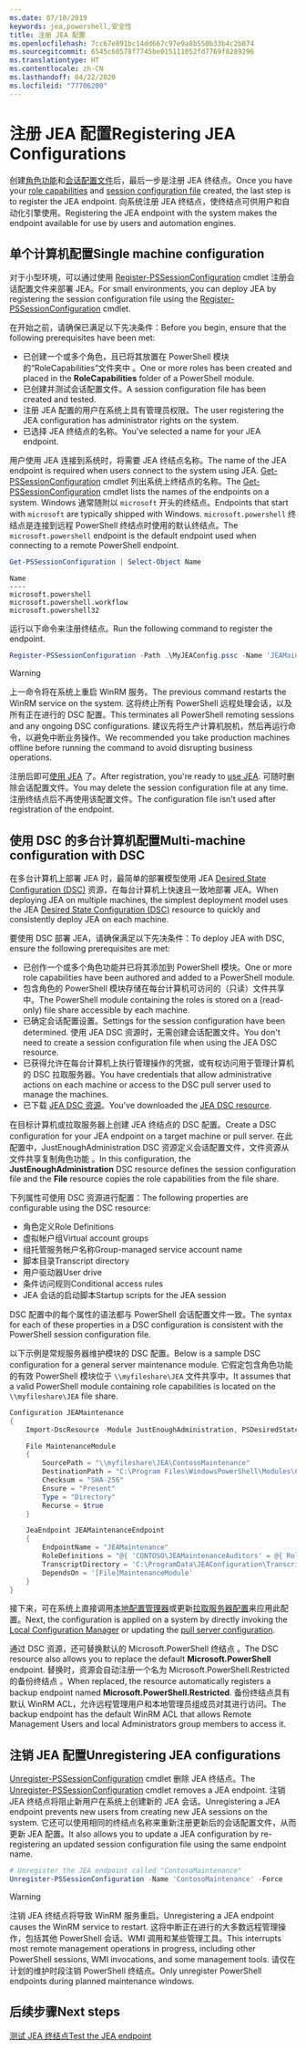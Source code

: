 ```yaml
---
ms.date: 07/10/2019
keywords: jea,powershell,安全性
title: 注册 JEA 配置
ms.openlocfilehash: 7cc67e891bc14dd667c97e9a8b550b33b4c2b874
ms.sourcegitcommit: 6545c60578f7745be015111052fd7769f8289296
ms.translationtype: HT
ms.contentlocale: zh-CN
ms.lasthandoff: 04/22/2020
ms.locfileid: "77706200"
---
```

# <a name="registering-jea-configurations"></a><span data-ttu-id="ff2d2-103">注册 JEA 配置</span><span class="sxs-lookup"><span data-stu-id="ff2d2-103">Registering JEA Configurations</span></span>

<span data-ttu-id="ff2d2-104">创建[角色功能](role-capabilities.md)和[会话配置文件](session-configurations.md)后，最后一步是注册 JEA 终结点。</span><span class="sxs-lookup"><span data-stu-id="ff2d2-104">Once you have your [role capabilities](role-capabilities.md) and [session configuration file](session-configurations.md) created, the last step is to register the JEA endpoint.</span></span> <span data-ttu-id="ff2d2-105">向系统注册 JEA 终结点，使终结点可供用户和自动化引擎使用。</span><span class="sxs-lookup"><span data-stu-id="ff2d2-105">Registering the JEA endpoint with the system makes the endpoint available for use by users and automation engines.</span></span>

## <a name="single-machine-configuration"></a><span data-ttu-id="ff2d2-106">单个计算机配置</span><span class="sxs-lookup"><span data-stu-id="ff2d2-106">Single machine configuration</span></span>

<span data-ttu-id="ff2d2-107">对于小型环境，可以通过使用 [Register-PSSessionConfiguration](/powershell/module/microsoft.powershell.core/register-pssessionconfiguration) cmdlet 注册会话配置文件来部署 JEA。</span><span class="sxs-lookup"><span data-stu-id="ff2d2-107">For small environments, you can deploy JEA by registering the session configuration file using the [Register-PSSessionConfiguration](/powershell/module/microsoft.powershell.core/register-pssessionconfiguration) cmdlet.</span></span>

<span data-ttu-id="ff2d2-108">在开始之前，请确保已满足以下先决条件：</span><span class="sxs-lookup"><span data-stu-id="ff2d2-108">Before you begin, ensure that the following prerequisites have been met:</span></span>

- <span data-ttu-id="ff2d2-109">已创建一个或多个角色，且已将其放置在 PowerShell 模块的“RoleCapabilities”文件夹中  。</span><span class="sxs-lookup"><span data-stu-id="ff2d2-109">One or more roles has been created and placed in the **RoleCapabilities** folder of a PowerShell module.</span></span>
- <span data-ttu-id="ff2d2-110">已创建并测试会话配置文件。</span><span class="sxs-lookup"><span data-stu-id="ff2d2-110">A session configuration file has been created and tested.</span></span>
- <span data-ttu-id="ff2d2-111">注册 JEA 配置的用户在系统上具有管理员权限。</span><span class="sxs-lookup"><span data-stu-id="ff2d2-111">The user registering the JEA configuration has administrator rights on the system.</span></span>
- <span data-ttu-id="ff2d2-112">已选择 JEA 终结点的名称。</span><span class="sxs-lookup"><span data-stu-id="ff2d2-112">You've selected a name for your JEA endpoint.</span></span>

<span data-ttu-id="ff2d2-113">用户使用 JEA 连接到系统时，将需要 JEA 终结点名称。</span><span class="sxs-lookup"><span data-stu-id="ff2d2-113">The name of the JEA endpoint is required when users connect to the system using JEA.</span></span> <span data-ttu-id="ff2d2-114">[Get-PSSessionConfiguration](/powershell/module/microsoft.powershell.core/get-pssessionconfiguration) cmdlet 列出系统上终结点的名称。</span><span class="sxs-lookup"><span data-stu-id="ff2d2-114">The [Get-PSSessionConfiguration](/powershell/module/microsoft.powershell.core/get-pssessionconfiguration) cmdlet lists the names of the endpoints on a system.</span></span> <span data-ttu-id="ff2d2-115">Windows 通常随附以 `microsoft` 开头的终结点。</span><span class="sxs-lookup"><span data-stu-id="ff2d2-115">Endpoints that start with `microsoft` are typically shipped with Windows.</span></span> <span data-ttu-id="ff2d2-116">`microsoft.powershell` 终结点是连接到远程 PowerShell 终结点时使用的默认终结点。</span><span class="sxs-lookup"><span data-stu-id="ff2d2-116">The `microsoft.powershell` endpoint is the default endpoint used when connecting to a remote PowerShell endpoint.</span></span>

```powershell
Get-PSSessionConfiguration | Select-Object Name
```

```Output
Name
----
microsoft.powershell
microsoft.powershell.workflow
microsoft.powershell32
```

<span data-ttu-id="ff2d2-117">运行以下命令来注册终结点。</span><span class="sxs-lookup"><span data-stu-id="ff2d2-117">Run the following command to register the endpoint.</span></span>

```powershell
Register-PSSessionConfiguration -Path .\MyJEAConfig.pssc -Name 'JEAMaintenance' -Force
```

> [!WARNING]
> <span data-ttu-id="ff2d2-118">上一命令将在系统上重启 WinRM 服务。</span><span class="sxs-lookup"><span data-stu-id="ff2d2-118">The previous command restarts the WinRM service on the system.</span></span> <span data-ttu-id="ff2d2-119">这将终止所有 PowerShell 远程处理会话，以及所有正在进行的 DSC 配置。</span><span class="sxs-lookup"><span data-stu-id="ff2d2-119">This terminates all PowerShell remoting sessions and any ongoing DSC configurations.</span></span> <span data-ttu-id="ff2d2-120">建议先将生产计算机脱机，然后再运行命令，以避免中断业务操作。</span><span class="sxs-lookup"><span data-stu-id="ff2d2-120">We recommended you take production machines offline before running the command to avoid disrupting business operations.</span></span>

<span data-ttu-id="ff2d2-121">注册后即可[使用 JEA](using-jea.md) 了。</span><span class="sxs-lookup"><span data-stu-id="ff2d2-121">After registration, you're ready to [use JEA](using-jea.md).</span></span> <span data-ttu-id="ff2d2-122">可随时删除会话配置文件。</span><span class="sxs-lookup"><span data-stu-id="ff2d2-122">You may delete the session configuration file at any time.</span></span> <span data-ttu-id="ff2d2-123">注册终结点后不再使用该配置文件。</span><span class="sxs-lookup"><span data-stu-id="ff2d2-123">The configuration file isn't used after registration of the endpoint.</span></span>

## <a name="multi-machine-configuration-with-dsc"></a><span data-ttu-id="ff2d2-124">使用 DSC 的多台计算机配置</span><span class="sxs-lookup"><span data-stu-id="ff2d2-124">Multi-machine configuration with DSC</span></span>

<span data-ttu-id="ff2d2-125">在多台计算机上部署 JEA 时，最简单的部署模型使用 JEA [Desired State Configuration (DSC)](../../../dsc/overview/overview.md) 资源，在每台计算机上快速且一致地部署 JEA。</span><span class="sxs-lookup"><span data-stu-id="ff2d2-125">When deploying JEA on multiple machines, the simplest deployment model uses the JEA [Desired State Configuration (DSC)](../../../dsc/overview/overview.md) resource to quickly and consistently deploy JEA on each machine.</span></span>

<span data-ttu-id="ff2d2-126">要使用 DSC 部署 JEA，请确保满足以下先决条件：</span><span class="sxs-lookup"><span data-stu-id="ff2d2-126">To deploy JEA with DSC, ensure the following prerequisites are met:</span></span>

- <span data-ttu-id="ff2d2-127">已创作一个或多个角色功能并已将其添加到 PowerShell 模块。</span><span class="sxs-lookup"><span data-stu-id="ff2d2-127">One or more role capabilities have been authored and added to a PowerShell module.</span></span>
- <span data-ttu-id="ff2d2-128">包含角色的 PowerShell 模块存储在每台计算机可访问的（只读）文件共享中。</span><span class="sxs-lookup"><span data-stu-id="ff2d2-128">The PowerShell module containing the roles is stored on a (read-only) file share accessible by each machine.</span></span>
- <span data-ttu-id="ff2d2-129">已确定会话配置设置。</span><span class="sxs-lookup"><span data-stu-id="ff2d2-129">Settings for the session configuration have been determined.</span></span> <span data-ttu-id="ff2d2-130">使用 JEA DSC 资源时，无需创建会话配置文件。</span><span class="sxs-lookup"><span data-stu-id="ff2d2-130">You don't need to create a session configuration file when using the JEA DSC resource.</span></span>
- <span data-ttu-id="ff2d2-131">已获得允许在每台计算机上执行管理操作的凭据，或有权访问用于管理计算机的 DSC 拉取服务器。</span><span class="sxs-lookup"><span data-stu-id="ff2d2-131">You have credentials that allow administrative actions on each machine or access to the DSC pull server used to manage the machines.</span></span>
- <span data-ttu-id="ff2d2-132">已下载 [JEA DSC 资源](https://github.com/powershell/JEA/tree/master/DSC%20Resource)。</span><span class="sxs-lookup"><span data-stu-id="ff2d2-132">You've downloaded the [JEA DSC resource](https://github.com/powershell/JEA/tree/master/DSC%20Resource).</span></span>

<span data-ttu-id="ff2d2-133">在目标计算机或拉取服务器上创建 JEA 终结点的 DSC 配置。</span><span class="sxs-lookup"><span data-stu-id="ff2d2-133">Create a DSC configuration for your JEA endpoint on a target machine or pull server.</span></span> <span data-ttu-id="ff2d2-134">在此配置中，JustEnoughAdministration DSC 资源定义会话配置文件，文件资源从文件共享复制角色功能   。</span><span class="sxs-lookup"><span data-stu-id="ff2d2-134">In this configuration, the **JustEnoughAdministration** DSC resource defines the session configuration file and the **File** resource copies the role capabilities from the file share.</span></span>

<span data-ttu-id="ff2d2-135">下列属性可使用 DSC 资源进行配置：</span><span class="sxs-lookup"><span data-stu-id="ff2d2-135">The following properties are configurable using the DSC resource:</span></span>

- <span data-ttu-id="ff2d2-136">角色定义</span><span class="sxs-lookup"><span data-stu-id="ff2d2-136">Role Definitions</span></span>
- <span data-ttu-id="ff2d2-137">虚拟帐户组</span><span class="sxs-lookup"><span data-stu-id="ff2d2-137">Virtual account groups</span></span>
- <span data-ttu-id="ff2d2-138">组托管服务帐户名称</span><span class="sxs-lookup"><span data-stu-id="ff2d2-138">Group-managed service account name</span></span>
- <span data-ttu-id="ff2d2-139">脚本目录</span><span class="sxs-lookup"><span data-stu-id="ff2d2-139">Transcript directory</span></span>
- <span data-ttu-id="ff2d2-140">用户驱动器</span><span class="sxs-lookup"><span data-stu-id="ff2d2-140">User drive</span></span>
- <span data-ttu-id="ff2d2-141">条件访问规则</span><span class="sxs-lookup"><span data-stu-id="ff2d2-141">Conditional access rules</span></span>
- <span data-ttu-id="ff2d2-142">JEA 会话的启动脚本</span><span class="sxs-lookup"><span data-stu-id="ff2d2-142">Startup scripts for the JEA session</span></span>

<span data-ttu-id="ff2d2-143">DSC 配置中的每个属性的语法都与 PowerShell 会话配置文件一致。</span><span class="sxs-lookup"><span data-stu-id="ff2d2-143">The syntax for each of these properties in a DSC configuration is consistent with the PowerShell session configuration file.</span></span>

<span data-ttu-id="ff2d2-144">以下示例是常规服务器维护模块的 DSC 配置。</span><span class="sxs-lookup"><span data-stu-id="ff2d2-144">Below is a sample DSC configuration for a general server maintenance module.</span></span> <span data-ttu-id="ff2d2-145">它假定包含角色功能的有效 PowerShell 模块位于 `\\myfileshare\JEA` 文件共享中。</span><span class="sxs-lookup"><span data-stu-id="ff2d2-145">It assumes that a valid PowerShell module containing role capabilities is located on the `\\myfileshare\JEA` file share.</span></span>

```powershell
Configuration JEAMaintenance
{
    Import-DscResource -Module JustEnoughAdministration, PSDesiredStateConfiguration

    File MaintenanceModule
    {
        SourcePath = "\\myfileshare\JEA\ContosoMaintenance"
        DestinationPath = "C:\Program Files\WindowsPowerShell\Modules\ContosoMaintenance"
        Checksum = "SHA-256"
        Ensure = "Present"
        Type = "Directory"
        Recurse = $true
    }

    JeaEndpoint JEAMaintenanceEndpoint
    {
        EndpointName = "JEAMaintenance"
        RoleDefinitions = "@{ 'CONTOSO\JEAMaintenanceAuditors' = @{ RoleCapabilities = 'GeneralServerMaintenance-Audit' }; 'CONTOSO\JEAMaintenanceAdmins' = @{ RoleCapabilities = 'GeneralServerMaintenance-Audit', 'GeneralServerMaintenance-Admin' } }"
        TranscriptDirectory = 'C:\ProgramData\JEAConfiguration\Transcripts'
        DependsOn = '[File]MaintenanceModule'
    }
}
```

<span data-ttu-id="ff2d2-146">接下来，可在系统上直接调用[本地配置管理器](/powershell/scripting/dsc/managing-nodes/metaConfig)或更新[拉取服务器配置](/powershell/scripting/dsc/pull-server/pullServer)来应用此配置。</span><span class="sxs-lookup"><span data-stu-id="ff2d2-146">Next, the configuration is applied on a system by directly invoking the [Local Configuration Manager](/powershell/scripting/dsc/managing-nodes/metaConfig) or updating the [pull server configuration](/powershell/scripting/dsc/pull-server/pullServer).</span></span>

<span data-ttu-id="ff2d2-147">通过 DSC 资源，还可替换默认的 Microsoft.PowerShell 终结点  。</span><span class="sxs-lookup"><span data-stu-id="ff2d2-147">The DSC resource also allows you to replace the default **Microsoft.PowerShell** endpoint.</span></span> <span data-ttu-id="ff2d2-148">替换时，资源会自动注册一个名为 Microsoft.PowerShell.Restricted 的备份终结点  。</span><span class="sxs-lookup"><span data-stu-id="ff2d2-148">When replaced, the resource automatically registers a backup endpoint named **Microsoft.PowerShell.Restricted**.</span></span> <span data-ttu-id="ff2d2-149">备份终结点具有默认 WinRM ACL，允许远程管理用户和本地管理员组成员对其进行访问。</span><span class="sxs-lookup"><span data-stu-id="ff2d2-149">The backup endpoint has the default WinRM ACL that allows Remote Management Users and local Administrators group members to access it.</span></span>

## <a name="unregistering-jea-configurations"></a><span data-ttu-id="ff2d2-150">注销 JEA 配置</span><span class="sxs-lookup"><span data-stu-id="ff2d2-150">Unregistering JEA configurations</span></span>

<span data-ttu-id="ff2d2-151">[Unregister-PSSessionConfiguration](/powershell/module/microsoft.powershell.core/Unregister-PSSessionConfiguration) cmdlet 删除 JEA 终结点。</span><span class="sxs-lookup"><span data-stu-id="ff2d2-151">The [Unregister-PSSessionConfiguration](/powershell/module/microsoft.powershell.core/Unregister-PSSessionConfiguration) cmdlet removes a JEA endpoint.</span></span> <span data-ttu-id="ff2d2-152">注销 JEA 终结点将阻止新用户在系统上创建新的 JEA 会话。</span><span class="sxs-lookup"><span data-stu-id="ff2d2-152">Unregistering a JEA endpoint prevents new users from creating new JEA sessions on the system.</span></span> <span data-ttu-id="ff2d2-153">它还可以使用相同的终结点名称来重新注册更新后的会话配置文件，从而更新 JEA 配置。</span><span class="sxs-lookup"><span data-stu-id="ff2d2-153">It also allows you to update a JEA configuration by re-registering an updated session configuration file using the same endpoint name.</span></span>

```powershell
# Unregister the JEA endpoint called "ContosoMaintenance"
Unregister-PSSessionConfiguration -Name 'ContosoMaintenance' -Force
```

> [!WARNING]
> <span data-ttu-id="ff2d2-154">注销 JEA 终结点将导致 WinRM 服务重启。</span><span class="sxs-lookup"><span data-stu-id="ff2d2-154">Unregistering a JEA endpoint causes the WinRM service to restart.</span></span> <span data-ttu-id="ff2d2-155">这将中断正在进行的大多数远程管理操作，包括其他 PowerShell 会话、WMI 调用和某些管理工具。</span><span class="sxs-lookup"><span data-stu-id="ff2d2-155">This interrupts most remote management operations in progress, including other PowerShell sessions, WMI invocations, and some management tools.</span></span> <span data-ttu-id="ff2d2-156">请仅在计划的维护时段注销 PowerShell 终结点。</span><span class="sxs-lookup"><span data-stu-id="ff2d2-156">Only unregister PowerShell endpoints during planned maintenance windows.</span></span>

## <a name="next-steps"></a><span data-ttu-id="ff2d2-157">后续步骤</span><span class="sxs-lookup"><span data-stu-id="ff2d2-157">Next steps</span></span>

[<span data-ttu-id="ff2d2-158">测试 JEA 终结点</span><span class="sxs-lookup"><span data-stu-id="ff2d2-158">Test the JEA endpoint</span></span>](using-jea.md)

